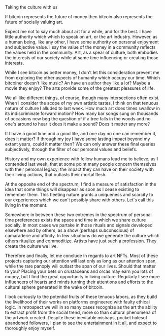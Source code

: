 
Taking the culture with us

If bitcoin represents the future of money then bitcoin also represents
the future of socially valuing art.

Expect me not to say much about art for a while, and for the best. I
have little authority which which to speak on art, or the art industry.
However, as a human being, like any other, I have some authority on
personal enjoyment and subjective value. I say the value of the money in
a community reflects the values held in the community. Art, as a spear
of culture, both embodies the interests of our society while at same
time influencing or creating those interests.

While I see bitcoin as better money, I don\'t let this consideration
prevent me from exploring the other aspects of humanity which occupy our
time. Which bitcoiner doesn\'t like music? An have an author they like a
lot? Maybe a movie they enjoy? The arts provide some of the greatest
pleasures of life.

We all like different things, of course, though many intersections often
exist. When I consider the scope of my own artistic tastes, I think on
that tenuous nature of culture I alluded to last week. How much art does
times swallow in its indiscriminate forward motion? How many bar songs
sung on thousands of occasions now beg the question of if a tree falls
in the woods and no one\'s around to hear it does it make a sound? Does
it matter any more?

If I have a good time and a good life, and one day no one can remember
it, does it matter? If through my joy I have some lasting impact beyond
my extant years, could it matter then? We can only answer these final
queries subjectively, through the filter of our personal values and
beliefs.

History and my own experience with fellow humans lead me to believe, as
I contended last week, that at some point many people concern themselves
with their personal legacy; the impact they can have on their society
with their living actions, that outlasts their mortal flesh.

At the opposite end of the spectrum, I find a measure of satisfaction in
the idea that some things will disappear as soon as I cease existing to
remember them. This fleeting nature grants a uniqueness and scarcity to
our experiences which we can\'t possibly share with others. Let\'s call
this living in the moment.

Somewhere in between these two extremes in the spectrum of personal time
preferences exists the space and time in which we share culture
socially. In most cases we partake in those rituals and signals
developed elsewhere and by others, as a show (perhaps subconscious) of
camaraderie and affinity. In few situations do we generate the culture
which others ritualize and commoditize. Artists have just such a
profession. They create the culture we live.

Therefore and finally, let me conclude in regards to art NFTs. Most of
these projects capturing our attention will last only as long as our
attention span, while the rare panoply will outlast the span of our
lives. Should that matter to you? Placing your bets on crustaceans and
orcas may earn you lots of money, but I find the great opportunity in
living culture. Regularly I see more influencers of hearts and minds
turning their attentions and efforts to the cultural sphere generated in
the wake of bitcoin.

I look curiously to the potential fruits of these tenuous labors, as
they build the livelihood of their works on platforms engineered with
faulty ethical logic. In retrospect we will in so many cases recognize
as the art the ability to extract profit from the social trend, more so
than cultural phenomena of the artwork created. Despite these inevitable
mishaps, pocket holesof abandoned followers, I plan to see the
entertainment in it all, and expect to thoroughly enjoy myself.


